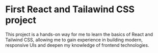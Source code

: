 # First React and Tailawind CSS project
This project is a hands-on way for me to learn the basics of React and Tailwind CSS, allowing me to gain experience in building modern, responsive UIs and deepen my knowledge of frontend technologies.
